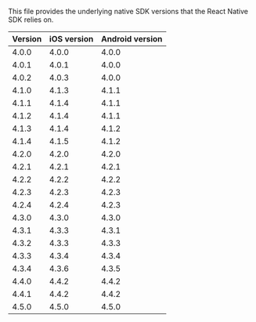 This file provides the underlying native SDK versions that the React Native SDK relies on.

| Version | iOS version | Android version |
|---------|-------------|-----------------|
| 4.0.0   | 4.0.0       | 4.0.0           |
| 4.0.1   | 4.0.1       | 4.0.0           |
| 4.0.2   | 4.0.3       | 4.0.0           |
| 4.1.0   | 4.1.3       | 4.1.1           |
| 4.1.1   | 4.1.4       | 4.1.1           |
| 4.1.2   | 4.1.4       | 4.1.1           |
| 4.1.3   | 4.1.4       | 4.1.2           |
| 4.1.4   | 4.1.5       | 4.1.2           |
| 4.2.0   | 4.2.0       | 4.2.0           |
| 4.2.1   | 4.2.1       | 4.2.1           |
| 4.2.2   | 4.2.2       | 4.2.2           |
| 4.2.3   | 4.2.3       | 4.2.3           |
| 4.2.4   | 4.2.4       | 4.2.3           |
| 4.3.0   | 4.3.0       | 4.3.0           |
| 4.3.1   | 4.3.3       | 4.3.1           |
| 4.3.2   | 4.3.3       | 4.3.3           |
| 4.3.3   | 4.3.4       | 4.3.4           |
| 4.3.4   | 4.3.6       | 4.3.5           |
| 4.4.0   | 4.4.2       | 4.4.2           |
| 4.4.1   | 4.4.2       | 4.4.2           |
| 4.5.0   | 4.5.0       | 4.5.0           |